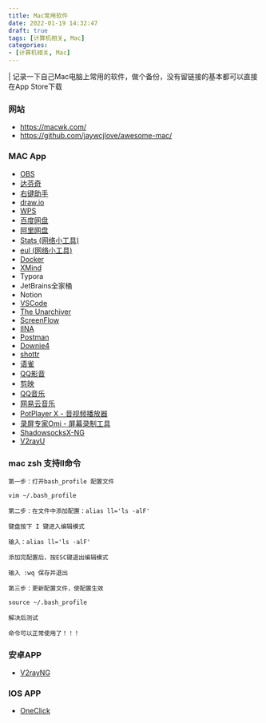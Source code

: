 ```yaml
---
title: Mac常用软件
date: 2022-01-19 14:32:47
draft: true
tags: [计算机相关, Mac]
categories:
- [计算机相关, Mac]
---
```


| 记录一下自己Mac电脑上常用的软件，做个备份，没有留链接的基本都可以直接在App Store下载

### 网站

- https://macwk.com/
- https://github.com/jaywcjlove/awesome-mac/

### MAC App

- [OBS](https://github.com/obsproject/obs-studio/releases/)
- [达芬奇](http://www.blackmagicdesign.com/cn/products/davinciresolve)
- [右键助手](https://www.baidu.com/link?url=KzjTZPcHUgROoZ68p5B1SCMU0gtKG1_p_KvSXiWrFPYnq_xdsfqklRk3xFpMPtOGW6H3enrQQIVaE61UhrBlga&wd=&eqid=93c6a0a7001e35c20000000362b0698e)
- [draw.io](https://github.com/jgraph/drawio-desktop/releases/)
- [WPS](https://platform.wps.cn/)
- [百度网盘](https://pan.baidu.com/download#pan)
- [阿里网盘](https://www.aliyundrive.com/download)
- [Stats (网络小工具)](https://github.com/exelban/stats)
- [eul (网络小工具)](https://github.com/gao-sun/eul)
- [Docker](https://www.docker.com/get-started/)
- [XMind](https://www.xmind.cn/download/)
- Typora
- JetBrains全家桶
- Notion
- [VSCode](https://code.visualstudio.com/)
- [The Unarchiver](https://www.theunarchiver.com/)
- [ScreenFlow](https://macwk.com/soft/screenflow)
- [IINA](https://www.iina.io/)
- [Postman](https://www.postman.com/downloads/)
- [Downie4](https://macwk.com/soft/downie)
- [shottr](https://shottr.cc/)
- [语雀](https://www.yuque.com/download)
- [QQ影音](https://player.qq.com/)
- [剪映](https://lv.ulikecam.com/)
- [QQ音乐]([https://y.qq.com/](https://y.qq.com/download/download.html))
- [网易云音乐](https://music.163.com/#/download)
- [PotPlayer X - 音视频播放器](https://apps.apple.com/cn/app/id1612400976)
- [录屏专家Omi - 屏幕录制工具](https://apps.apple.com/cn/app/%E5%BD%95%E5%B1%8F%E4%B8%93%E5%AE%B6omi-%E5%B1%8F%E5%B9%95%E5%BD%95%E5%88%B6%E5%B7%A5%E5%85%B7/id1592987853)
- [ShadowsocksX-NG](https://github.com/shadowsocks/ShadowsocksX-NG)
- [V2rayU](https://github.com/babyaries/V2rayU)


### mac zsh 支持ll命令
```
第一步：打开bash_profile 配置文件

vim ~/.bash_profile

第二步：在文件中添加配置：alias ll='ls -alF'

键盘按下 I 键进入编辑模式

输入：alias ll='ls -alF'

添加完配置后，按ESC键退出编辑模式

输入 :wq 保存并退出

第三步：更新配置文件，使配置生效

source ~/.bash_profile

解决后测试

命令可以正常使用了！！！
```




### 安卓APP
- [V2rayNG](https://github.com/2dust/v2rayNG)

### IOS APP
- [OneClick](https://oneclick.earth/#/)



